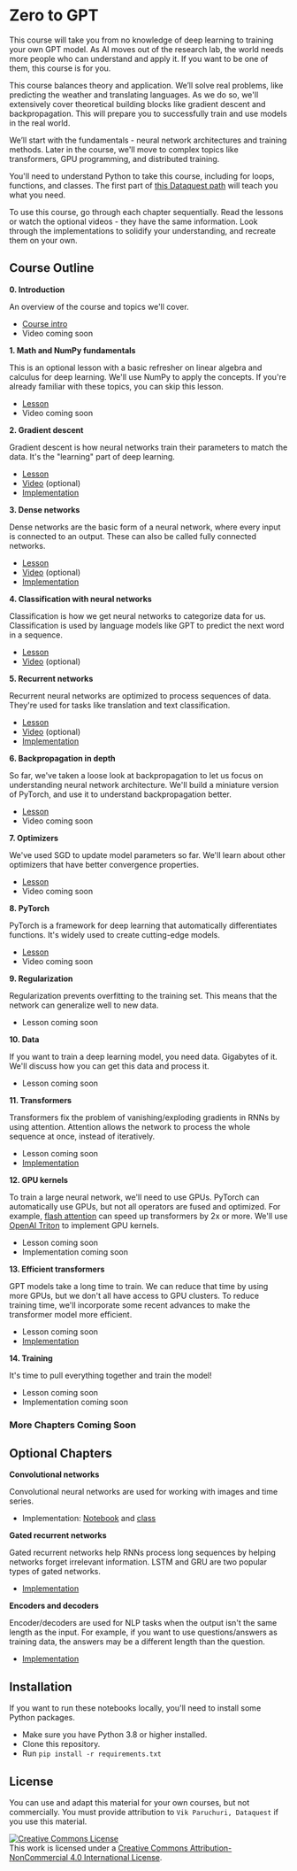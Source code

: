 # Zero to GPT

This course will take you from no knowledge of deep learning to training your own GPT model.  As AI moves out of the research lab, the world needs more people who can understand and apply it.  If you want to be one of them, this course is for you.

This course balances theory and application.  We’ll solve real problems, like predicting the weather and translating languages.  As we do so, we'll extensively cover theoretical building blocks like gradient descent and backpropagation.  This will prepare you to successfully train and use models in the real world.

We’ll start with the fundamentals - neural network architectures and training methods. Later in the course, we'll move to complex topics like transformers, GPU programming, and distributed training.

You'll need to understand Python to take this course, including for loops, functions, and classes.  The first part of [this Dataquest path](https://www.dataquest.io/path/data-scientist/) will teach you what you need.

To use this course, go through each chapter sequentially.  Read the lessons or watch the optional videos - they have the same information.  Look through the implementations to solidify your understanding, and recreate them on your own.

## Course Outline

**0. Introduction**

An overview of the course and topics we'll cover.

- [Course intro](explanations/intro.ipynb)
- Video coming soon

**1. Math and NumPy fundamentals**

This is an optional lesson with a basic refresher on linear algebra and calculus for deep learning.  We'll use NumPy to apply the concepts.  If you're already familiar with these topics, you can skip this lesson.

- [Lesson](explanations/linalg.ipynb)
- Video coming soon

**2. Gradient descent**

Gradient descent is how neural networks train their parameters to match the data.  It's the "learning" part of deep learning.

- [Lesson](explanations/linreg.ipynb) 
- [Video](https://youtu.be/-cs5D91eBLE) (optional)
- [Implementation](notebooks/linreg/linreg.ipynb)

**3. Dense networks**

Dense networks are the basic form of a neural network, where every input is connected to an output.  These can also be called fully connected networks.

- [Lesson](explanations/dense.ipynb)
- [Video](https://youtu.be/MQzG1hfhow4) (optional)
- [Implementation](notebooks/dense/dense.ipynb)

**4. Classification with neural networks**

Classification is how we get neural networks to categorize data for us.  Classification is used by language models like GPT to predict the next word in a sequence.

- [Lesson](explanations/classification.ipynb)
- [Video](https://youtu.be/71GtdWmznok) (optional)

**5. Recurrent networks**

Recurrent neural networks are optimized to process sequences of data.  They're used for tasks like translation and text classification.

- [Lesson](explanations/rnn.ipynb)
- [Video](https://youtu.be/4wuIOcD1LLI) (optional)
- [Implementation](notebooks/rnn/rnn.ipynb)

**6. Backpropagation in depth**

So far, we've taken a loose look at backpropagation to let us focus on understanding neural network architecture.  We'll build a miniature version of PyTorch, and use it to understand backpropagation better.

- [Lesson](explanations/comp_graph.ipynb)
- Video coming soon

**7. Optimizers**

We've used SGD to update model parameters so far.  We'll learn about other optimizers that have better convergence properties.

- [Lesson](explanations/optimizers.ipynb)
- Video coming soon

**8. PyTorch**

PyTorch is a framework for deep learning that automatically differentiates functions.  It's widely used to create cutting-edge models.

- [Lesson](explanations/pytorch.ipynb)
- Video coming soon

**9. Regularization**

Regularization prevents overfitting to the training set.  This means that the network can generalize well to new data.

- Lesson coming soon

**10. Data**

If you want to train a deep learning model, you need data.  Gigabytes of it.  We'll discuss how you can get this data and process it.

- Lesson coming soon

**11. Transformers**

Transformers fix the problem of vanishing/exploding gradients in RNNs by using attention.  Attention allows the network to process the whole sequence at once, instead of iteratively.

- Lesson coming soon
- [Implementation](notebooks/transformer/transformer.ipynb)

**12. GPU kernels**

To train a large neural network, we'll need to use GPUs.  PyTorch can automatically use GPUs, but not all operators are fused and optimized.  For example, [flash attention](https://github.com/HazyResearch/flash-attention) can speed up transformers by 2x or more.  We'll use [OpenAI Triton](https://github.com/openai/triton) to implement GPU kernels.

- Lesson coming soon
- Implementation coming soon

**13. Efficient transformers**

GPT models take a long time to train.  We can reduce that time by using more GPUs, but we don't all have access to GPU clusters.  To reduce training time, we'll incorporate some recent advances to make the transformer model more efficient.

- Lesson coming soon
- [Implementation](notebooks/eff_transformer/eff_transformer.ipynb)

**14. Training**

It's time to pull everything together and train the model!

- Lesson coming soon
- Implementation coming soon

### More Chapters Coming Soon

## Optional Chapters

**Convolutional networks**

Convolutional neural networks are used for working with images and time series.

- Implementation: [Notebook](notebooks/cnn/cnn.ipynb) and [class](nnets/conv.py)

**Gated recurrent networks**

Gated recurrent networks help RNNs process long sequences by helping networks forget irrelevant information.  LSTM and GRU are two popular types of gated networks.

- [Implementation](notebooks/gru/gru.ipynb)

**Encoders and decoders**

Encoder/decoders are used for NLP tasks when the output isn't the same length as the input.  For example, if you want to use questions/answers as training data, the answers may be a different length than the question.

- [Implementation](notebooks/rnnencoder/encoder.ipynb)

## Installation

If you want to run these notebooks locally, you'll need to install some Python packages.

- Make sure you have Python 3.8 or higher installed.
- Clone this repository.
- Run `pip install -r requirements.txt`

## License

You can use and adapt this material for your own courses, but not commercially.  You must provide attribution to `Vik Paruchuri, Dataquest` if you use this material.

<a rel="license" href="http://creativecommons.org/licenses/by-nc/4.0/"><img alt="Creative Commons License" style="border-width:0" src="https://i.creativecommons.org/l/by-nc/4.0/80x15.png" /></a><br />This work is licensed under a <a rel="license" href="http://creativecommons.org/licenses/by-nc/4.0/">Creative Commons Attribution-NonCommercial 4.0 International License</a>.